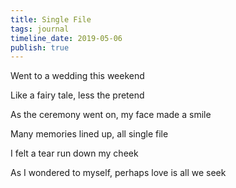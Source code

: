 ```yaml
---
title: Single File
tags: journal
timeline_date: 2019-05-06
publish: true
---
```


Went to a wedding this weekend

Like a fairy tale, less the pretend

As the ceremony went on, my face made a smile

Many memories lined up, all single file

I felt a tear run down my cheek

As I wondered to myself, perhaps love is all we seek
